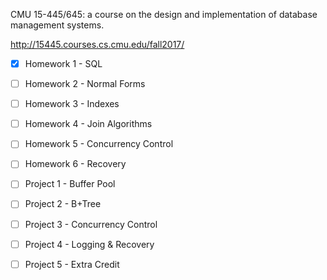 CMU 15-445/645: a course on the design and implementation of database management systems.

http://15445.courses.cs.cmu.edu/fall2017/

- [x] Homework 1 - SQL

- [ ] Homework 2 - Normal Forms

- [ ] Homework 3 - Indexes

- [ ] Homework 4 - Join Algorithms

- [ ] Homework 5 - Concurrency Control

- [ ] Homework 6 - Recovery 

- [ ] Project 1 - Buffer Pool

- [ ] Project 2 - B+Tree

- [ ] Project 3 - Concurrency Control

- [ ] Project 4 - Logging & Recovery

- [ ] Project 5 - Extra Credit

